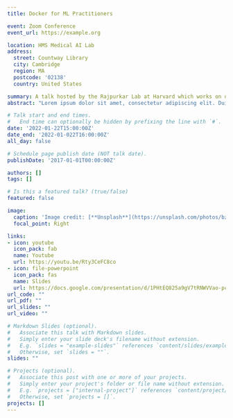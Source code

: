 ```yaml
---
title: Docker for ML Practitioners

event: Zoom Conference
event_url: https://example.org

location: HMS Medical AI Lab
address:
  street: Countway Library
  city: Cambridge
  region: MA
  postcode: '02138'
  country: United States

summary: A talk hosted by the Rajpurkar Lab at Harvard which works on developing medical AI. Chenwei Wu on "Docker for ML Practitioners"
abstract: "Lorem ipsum dolor sit amet, consectetur adipiscing elit. Duis posuere tellusac convallis placerat. Proin tincidunt magna sed ex sollicitudin condimentum. Sed ac faucibus dolor, scelerisque sollicitudin nisi. Cras purus urna, suscipit quis sapien eu, pulvinar tempor diam."

# Talk start and end times.
#   End time can optionally be hidden by prefixing the line with `#`.
date: '2022-01-22T15:00:00Z'
date_end: '2022-01-022T16:00:00Z'
all_day: false

# Schedule page publish date (NOT talk date).
publishDate: '2017-01-01T00:00:00Z'

authors: []
tags: []

# Is this a featured talk? (true/false)
featured: false

image:
  caption: 'Image credit: [**Unsplash**](https://unsplash.com/photos/bzdhc5b3Bxs)'
  focal_point: Right

links:
- icon: youtube
  icon_pack: fab
  name: Youtube
  url: https://youtu.be/Rty3CeFC8co
- icon: file-powerpoint
  icon_pack: fas
  name: Slides
  url: https://docs.google.com/presentation/d/1PHtEQ825a9gV7tRNWVVao-pcgE7LZJqmJcmgltD_oWo/edit?usp=sharing
url_code: ""
url_pdf: ""
url_slides: ""
url_video: ""

# Markdown Slides (optional).
#   Associate this talk with Markdown slides.
#   Simply enter your slide deck's filename without extension.
#   E.g. `slides = "example-slides"` references `content/slides/example-slides.md`.
#   Otherwise, set `slides = ""`.
slides: ""

# Projects (optional).
#   Associate this post with one or more of your projects.
#   Simply enter your project's folder or file name without extension.
#   E.g. `projects = ["internal-project"]` references `content/project/deep-learning/index.md`.
#   Otherwise, set `projects = []`.
projects: []
---
```

